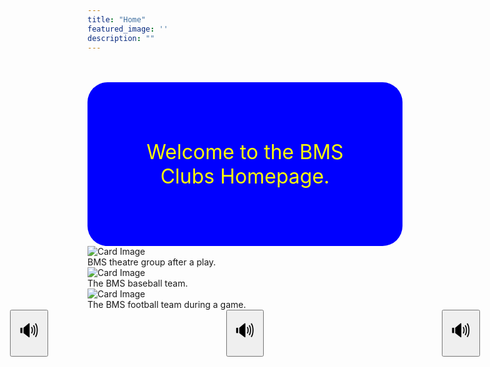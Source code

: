 ```yaml
---
title: "Home"
featured_image: ''
description: ""
---
```


<br>
<br>

<div style="background-color: blue; padding: 60px; border-radius: 32px; color: yellow;">
  <p style="text-align: center; font-size: 32px;">Welcome to the BMS Clubs Homepage.</p>
</div>

<div class="card-container">
  <div class="card">
    <img src="images/BMS4.jpg" alt="Card Image">
    <div class="overlay-text">BMS theatre group after a play.</div>
  </div>



  <div class="card">
    <img src="https://resources.finalsite.net/images/f_auto,q_auto,t_image_size_4/v1743437065/mcpsorg/w7hu0u7jc5lzak9ztbnz/BaseballMarch2025.jpg" alt="Card Image">
    <div class="overlay-text">The BMS baseball team.</div>
  </div>


  


  <div class="card">
    <img src="https://resources.finalsite.net/images/f_auto,q_auto,t_image_size_2/v1690389009/mcpsorg/hyzt3aygytdob2skqbzt/footballforwebsite.jpg" alt="Card Image">
    <div class="overlay-text">The BMS football team during a game.</div>
  </div>
    </div>

  <div style="
  display: flex;
  gap: 285px;
  align-items: center;
  justify-content: center;
">
  <div>
    <button style="font-size: 30px; padding: 10px 12px;" onclick="readText('BMS theatre group after a play.')">🔊</button>
  </div>
  <div>
    <button style="font-size: 30px; padding: 10px 12px;" onclick="readText('The BMS baseball team.')">🔊</button>
  </div>
  <div>
    <button style="font-size: 30px; padding: 10px 12px;" onclick="readText('The BMS football team during a game.')">🔊</button>
  </div>
</div>

<script>
  function readText(text) {
    const speech = new SpeechSynthesisUtterance(text);
    window.speechSynthesis.speak(speech);
  }
</script>